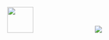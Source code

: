<img src="https://github.com/michaeleii/michaeleii/assets/57844588/709dc8bb-08eb-4cf4-bfb3-010b9daeb38e" width="60" height="60" /> &nbsp;&nbsp;&nbsp;&nbsp;&nbsp;&nbsp;&nbsp;&nbsp;&nbsp;&nbsp;&nbsp;&nbsp;&nbsp;&nbsp;&nbsp;&nbsp;&nbsp;&nbsp;&nbsp;&nbsp;&nbsp;&nbsp;&nbsp;&nbsp;&nbsp;&nbsp;&nbsp;&nbsp;&nbsp;&nbsp;&nbsp;&nbsp;&nbsp;&nbsp;&nbsp;<span align="center"><img src="https://skillicons.dev/icons?i=react,ts,tailwindcss,cs,dotnet,php,laravel,mysql,postgres" /></span>

<!--
**michaeleii/michaeleii** is a ✨ _special_ ✨ repository because its `README.md` (this file) appears on your GitHub profile.

Here are some ideas to get you started:

- 🔭 I’m currently working on ...
- 🌱 I’m currently learning ...
- 👯 I’m looking to collaborate on ...
- 🤔 I’m looking for help with ...
- 💬 Ask me about ...
- 📫 How to reach me: ...
- 😄 Pronouns: ...
- ⚡ Fun fact: ...
-->
